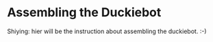 # Assembling the Duckiebot

Shiying: hier will be the instruction about assembling the duckiebot. 
:-)


